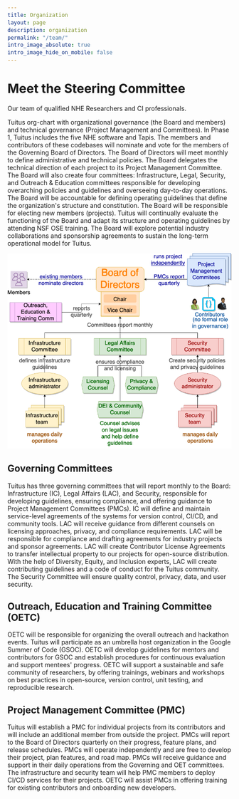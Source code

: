 ```yaml
---
title: Organization
layout: page
description: organization
permalink: "/team/"
intro_image_absolute: true
intro_image_hide_on_mobile: false
---
```


# Meet the Steering Committee

Our team of qualified NHE Researchers and CI professionals.

Tuitus org-chart with organizational governance (the Board and members) and technical governance (Project Management and Committees). In Phase 1, Tuitus includes the five NHE software and Tapis. The members and contributors of these codebases will nominate and vote for the members of the Governing Board of Directors. The Board of Directors will meet monthly to define administrative and technical policies. The Board delegates the technical direction of each project to its Project Management Committee. The Board will also create four committees: Infrastructure, Legal, Security, and Outreach & Education committees responsible for developing overarching policies and guidelines and overseeing day-to-day operations. The Board will be accountable for defining operating guidelines that define the organization's structure and constitution. The Board will be responsible for electing new members (projects). Tuitus will continually evaluate the functioning of the Board and adapt its structure and operating guidelines by attending NSF OSE training. The Board will explore potential industry collaborations and sponsorship agreements to sustain the long-term operational model for Tuitus.

![Org chart](/images/org-chart.png)

## Governing Committees

Tuitus has three governing committees that will report monthly to the Board: Infrastructure (IC), Legal Affairs (LAC), and Security, responsible for developing guidelines, ensuring compliance, and offering guidance to Project Management Committees (PMCs). IC will define and maintain service-level agreements of the systems for version control, CI/CD, and community tools. LAC will receive guidance from different counsels on licensing approaches, privacy, and compliance requirements. LAC will be responsible for compliance and drafting agreements for industry projects and sponsor agreements. LAC will create Contributor License Agreements to transfer intellectual property to our projects for open-source distribution. With the help of Diversity, Equity, and Inclusion experts, LAC will create contributing guidelines and a code of conduct for the Tuitus community. The Security Committee will ensure quality control, privacy, data, and user security.

## Outreach, Education and Training Committee (OETC)

OETC will be responsible for organizing the overall outreach and hackathon events. Tuitus will participate as an umbrella host organization in the Google Summer of Code (GSOC). OETC will develop guidelines for mentors and contributors for GSOC and establish procedures for continuous evaluation and support mentees' progress. OETC will support a sustainable and safe community of researchers, by offering trainings, webinars and workshops on best practices in open-source, version control, unit testing, and reproducible research.

## Project Management Committee (PMC)

Tuitus will establish a PMC for individual projects from its contributors and will include an additional member from outside the project. PMCs will report to the Board of Directors quarterly on their progress, feature plans, and release schedules. PMCs will operate independently and are free to develop their project, plan features, and road map. PMCs will receive guidance and support in their daily operations from the Governing and OET committees. The infrastructure and security team will help PMC members to deploy CI/CD services for their projects. OETC will assist PMCs in offering training for existing contributors and onboarding new developers.